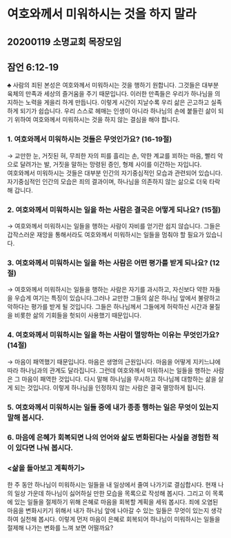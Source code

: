 # 여호와께서 미워하시는 것을 하지 말라

## 20200119 소명교회 목장모임

## 잠언 6:12-19

♣ 사람의 죄된 본성은 여호와께서 미워하시는 것을 행하기 원합니다. 그것들은 대부분 육체의 만족과 세상의 즐거움을 주기 때문입니다. 이러한 만족들은 우리가 하나님을 의지하는 노력을 게을리 하게 만듭니다. 이렇게 시간이 지날수록 우리 삶은 곤고하고 실족하게 되기가 쉽습니다. 우리 스스로 헤매는 인생이 아니라 하나님의 손에 붙들린 삶이 되기 위하여 여호와께서 미워하시는 것을 하지 않는 결심을 해야 합니다.

### 1. 여호와께서 미워하시는 것들은 무엇인가요? (16-19절)

→ 교만한 눈, 거짓된 혀, 무죄한 자의 피를 흘리는 손, 악한 계교를 꾀하는 마음, 빨리 악으로 달려가는 발, 거짓을 말하는 망령된 증인, 형제 사이를 이간하는 자입니다.  
여호와께서 미워하시는 것들은 대부분 인간의 자기중심적인 모습과 관련되어 있습니다. 자기중심적인 인간의 모습은 죄의 결과이며, 하나님을 의존하지 않는 삶으로 더욱 타락해 갑니다.

### 2. 여호와께서 미워하시는 일을 하는 사람은 결국은 어떻게 되나요? (15절)

→ 여호와께서 미워하시는 일들을 행하는 사람이 자비를 얻기란 쉽지 않습니다. 그들은 갑작스러운 재앙을 통해서라도 여호와께서 미워하시는 일들을 멈춰야 할 필요가 있습니다.

### 3. 여호와께서 미워하시는 일을 하는 사람은 어떤 평가를 받게 되나요? (12절)

→ 여호와께서 미워하시는 일들을 행하는 사람은 자기를 과시하고, 자신보다 약한 자들을 우습게 여기는 특징이 있습니다.그러나 교만한 그들의 삶은 하나님 앞에서 불량하고 악하다는 평가를 받게 될 것입니다. 그들은 하나님께서 그들에게 허락하신 시간과 물질을 비롯한 삶의 기회들을 헛되이 사용했기 때문입니다.

### 4. 여호와께서 미워하시는 일을 하는 사람이 멸망하는 이유는 무엇인가요? (14절)

→ 마음이 패역했기 때문입니다. 마음은 생명의 근원입니다. 마음을 어떻게 지키느냐에 따라 하나님과의 관계도 달라집니다. 그런데 여호와께서 미워하시는 일들을 행하는 사람은 그 마음이 패역한 것입니다. 다시 말해 하나님을 무시하고 하나님께 대항하는 삶을 살게 되는 것입니다. 이렇게 하나님을 인정하지 않는 사람은 결국 멸망하게 됩니다.

### 5. 여호와께서 미워하시는 일들 중에 내가 종종 행하는 일은 무엇이 있는지 말해 봅시다.

### 6. 마음에 은혜가 회복되면 나의 언어와 삶도 변화된다는 사실을 경험한 적이 있다면 나눠 봅시다.

### <삶을 돌아보고 계획하기>

한 주 동안 하나님이 미워하시는 일들을 내 일상에서 줄여 나가기로 결심합시다. 현재 나의 일상 가운데 하나님이 싫어하실 만한 모습을 목록으로 작성해 봅시다. 그리고 이 목록에 있는 일들을 절제하기 위해 은혜로 마음을 회복할 계획을 세워 봅시다. 죄에 오염된 마음을 변화시키기 위해서 내가 하나님 앞에 나아갈 수 있는 일들은 무엇이 있는지 생각하여 실천해 봅시다. 이렇게 먼저 마음이 은혜로 회복되어 하나님이 미워하시는 일들을 절제해 나가는 변화를 느껴 보면 어떨까요?
